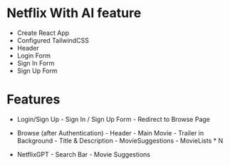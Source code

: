 # Netflix With AI feature

- Create React App
- Configured TailwindCSS
- Header
- Login Form
 - Sign In Form
- Sign Up Form


 # Features
  - Login/Sign Up
        - Sign In / Sign Up Form
        - Redirect to Browse Page 
  - Browse (after Authentication)
        - Header
        - Main Movie
              - Trailer in Background
              - Title & Description
              - MovieSuggestions
                     - MovieLists * N

  -  NetflixGPT 
         - Search Bar
         - Movie Suggestions                  